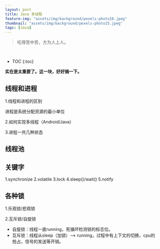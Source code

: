 ```yaml
---
layout: post
title: Java 多线程
feature-img: "assets/img/background/pexels-photo18.jpeg"
thumbnail: "assets/img/background/pexels-photo15.jpeg"
tags: [Java]
---
```


> 吃得苦中苦，方为人上人。

<br>

* TOC
{:toc}

**实在是太重要了。这一块，好好搞一下。**

## 线程和进程

1.线程和进程的区别

进程是系统分配资源的最小单位

2.如何实现多线程（Android/Java）


3.进程一共几种状态

## 线程池



## 关键字

1.synchronize
2.volatile
3.lock
4.sleep()/wait()
5.notify

## 各种锁

1.乐观锁/悲观锁

2.互斥锁/自旋锁

* 自旋锁：线程一直running，死循环检测锁的标志位。
* 互斥锁：线程从sleep（加锁）--> running，过程中有上下文的切换，cpu的抢占，信号的发送等开销。
